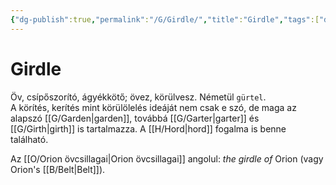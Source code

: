 ```yaml
---
{"dg-publish":true,"permalink":"/G/Girdle/","title":"Girdle","tags":["dg_uploaded"],"created":"2023-11-29T01:33","updated":"2023-11-29T01:33"}
---
```



# Girdle

Öv, csípőszorító, ágyékkötő; övez, körülvesz. Németül `gürtel`.  
A körítés, kerítés mint körülölelés ideáját nem csak e szó, de maga az alapszó [[G/Garden\|garden]], továbbá [[G/Garter\|garter]] és [[G/Girth\|girth]] is tartalmazza. A [[H/Hord\|hord]] fogalma is benne található.  

Az [[O/Orion övcsillagai\|Orion övcsillagai]] angolul: *the girdle of* Orion (vagy Orion's [[B/Belt\|Belt]]).  